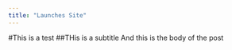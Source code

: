 ```yaml
---
title: "Launches Site"
---
```


#This is a test
##THis is a subtitle
And this is the body of the post